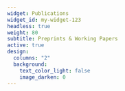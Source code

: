 ```yaml
---
widget: Publications
widget_id: my-widget-123
headless: true
weight: 80
subtitle: Preprints & Working Papers
active: true
design:
  columns: "2"
  background:
    text_color_light: false
    image_darken: 0
---
```

